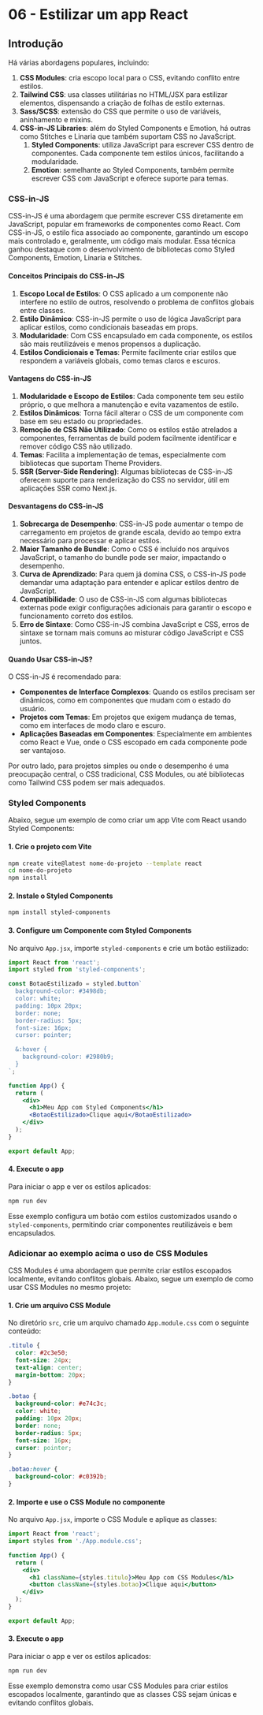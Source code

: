 # 06 - **Estilizar um app React**

## Introdução

Há várias abordagens populares, incluindo:

1. **CSS Modules**: cria escopo local para o CSS, evitando conflito entre estilos.
2. **Tailwind CSS**: usa classes utilitárias no HTML/JSX para estilizar elementos, dispensando a criação de folhas de estilo externas.
3. **Sass/SCSS**: extensão do CSS que permite o uso de variáveis, aninhamento e mixins.
4. **CSS-in-JS Libraries**: além do Styled Components e Emotion, há outras como Stitches e Linaria que também suportam CSS no JavaScript.
   1. **Styled Components**: utiliza JavaScript para escrever CSS dentro de componentes. Cada componente tem estilos únicos, facilitando a modularidade.
   2. **Emotion**: semelhante ao Styled Components, também permite escrever CSS com JavaScript e oferece suporte para temas.

### CSS-in-JS

CSS-in-JS é uma abordagem que permite escrever CSS diretamente em JavaScript, popular em frameworks de componentes como React. Com CSS-in-JS, o estilo fica associado ao componente, garantindo um escopo mais controlado e, geralmente, um código mais modular. Essa técnica ganhou destaque com o desenvolvimento de bibliotecas como Styled Components, Emotion, Linaria e Stitches.

#### Conceitos Principais do CSS-in-JS

1. **Escopo Local de Estilos**: O CSS aplicado a um componente não interfere no estilo de outros, resolvendo o problema de conflitos globais entre classes.
2. **Estilo Dinâmico**: CSS-in-JS permite o uso de lógica JavaScript para aplicar estilos, como condicionais baseadas em props.
3. **Modularidade**: Com CSS encapsulado em cada componente, os estilos são mais reutilizáveis e menos propensos a duplicação.
4. **Estilos Condicionais e Temas**: Permite facilmente criar estilos que respondem a variáveis globais, como temas claros e escuros.

#### Vantagens do CSS-in-JS

1. **Modularidade e Escopo de Estilos**: Cada componente tem seu estilo próprio, o que melhora a manutenção e evita vazamentos de estilo.
2. **Estilos Dinâmicos**: Torna fácil alterar o CSS de um componente com base em seu estado ou propriedades.
3. **Remoção de CSS Não Utilizado**: Como os estilos estão atrelados a componentes, ferramentas de build podem facilmente identificar e remover código CSS não utilizado.
4. **Temas**: Facilita a implementação de temas, especialmente com bibliotecas que suportam Theme Providers.
5. **SSR (Server-Side Rendering)**: Algumas bibliotecas de CSS-in-JS oferecem suporte para renderização do CSS no servidor, útil em aplicações SSR como Next.js.

#### Desvantagens do CSS-in-JS

1. **Sobrecarga de Desempenho**: CSS-in-JS pode aumentar o tempo de carregamento em projetos de grande escala, devido ao tempo extra necessário para processar e aplicar estilos.
2. **Maior Tamanho de Bundle**: Como o CSS é incluído nos arquivos JavaScript, o tamanho do bundle pode ser maior, impactando o desempenho.
3. **Curva de Aprendizado**: Para quem já domina CSS, o CSS-in-JS pode demandar uma adaptação para entender e aplicar estilos dentro de JavaScript.
4. **Compatibilidade**: O uso de CSS-in-JS com algumas bibliotecas externas pode exigir configurações adicionais para garantir o escopo e funcionamento correto dos estilos.
5. **Erro de Sintaxe**: Como CSS-in-JS combina JavaScript e CSS, erros de sintaxe se tornam mais comuns ao misturar código JavaScript e CSS juntos.

#### Quando Usar CSS-in-JS?

O CSS-in-JS é recomendado para:

- **Componentes de Interface Complexos**: Quando os estilos precisam ser dinâmicos, como em componentes que mudam com o estado do usuário.
- **Projetos com Temas**: Em projetos que exigem mudança de temas, como em interfaces de modo claro e escuro.
- **Aplicações Baseadas em Componentes**: Especialmente em ambientes como React e Vue, onde o CSS escopado em cada componente pode ser vantajoso.

Por outro lado, para projetos simples ou onde o desempenho é uma preocupação central, o CSS tradicional, CSS Modules, ou até bibliotecas como Tailwind CSS podem ser mais adequados.

### Styled Components

Abaixo, segue um exemplo de como criar um app Vite com React usando Styled Components:

#### 1. Crie o projeto com Vite

```bash
npm create vite@latest nome-do-projeto --template react
cd nome-do-projeto
npm install
```

#### 2. Instale o Styled Components

```bash
npm install styled-components
```

#### 3. Configure um Componente com Styled Components

No arquivo `App.jsx`, importe `styled-components` e crie um botão estilizado:

```jsx
import React from 'react';
import styled from 'styled-components';

const BotaoEstilizado = styled.button`
  background-color: #3498db;
  color: white;
  padding: 10px 20px;
  border: none;
  border-radius: 5px;
  font-size: 16px;
  cursor: pointer;

  &:hover {
    background-color: #2980b9;
  }
`;

function App() {
  return (
    <div>
      <h1>Meu App com Styled Components</h1>
      <BotaoEstilizado>Clique aqui</BotaoEstilizado>
    </div>
  );
}

export default App;
```

#### 4. Execute o app

Para iniciar o app e ver os estilos aplicados:

```bash
npm run dev
```

Esse exemplo configura um botão com estilos customizados usando o `styled-components`, permitindo criar componentes reutilizáveis e bem encapsulados.

### Adicionar ao exemplo acima o uso de CSS Modules

CSS Modules é uma abordagem que permite criar estilos escopados localmente, evitando conflitos globais. Abaixo, segue um exemplo de como usar CSS Modules no mesmo projeto:

#### 1. Crie um arquivo CSS Module

No diretório `src`, crie um arquivo chamado `App.module.css` com o seguinte conteúdo:

```css
.titulo {
  color: #2c3e50;
  font-size: 24px;
  text-align: center;
  margin-bottom: 20px;
}

.botao {
  background-color: #e74c3c;
  color: white;
  padding: 10px 20px;
  border: none;
  border-radius: 5px;
  font-size: 16px;
  cursor: pointer;
}

.botao:hover {
  background-color: #c0392b;
}
```

#### 2. Importe e use o CSS Module no componente

No arquivo `App.jsx`, importe o CSS Module e aplique as classes:

```jsx
import React from 'react';
import styles from './App.module.css';

function App() {
  return (
    <div>
      <h1 className={styles.titulo}>Meu App com CSS Modules</h1>
      <button className={styles.botao}>Clique aqui</button>
    </div>
  );
}

export default App;
```

#### 3. Execute o app

Para iniciar o app e ver os estilos aplicados:

```bash
npm run dev
```

Esse exemplo demonstra como usar CSS Modules para criar estilos escopados localmente, garantindo que as classes CSS sejam únicas e evitando conflitos globais.
